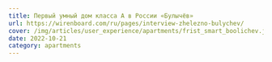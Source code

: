 ```yaml
---
title: Первый умный дом класса А в России «Булычёв»
url: https://wirenboard.com/ru/pages/interview-zhelezno-bulychev/
cover: /img/articles/user_experience/apartments/frist_smart_boolichev.jpg
date: 2022-10-21
category: apartments
---
```

